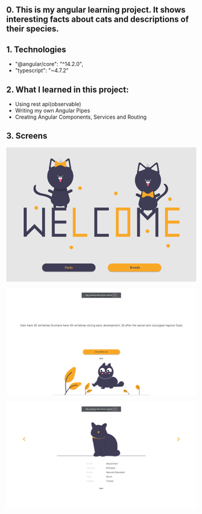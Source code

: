 ## 0. This is my angular learning project. It shows interesting facts about cats and descriptions of their species.

## 1. Technologies
* "@angular/core": "^14.2.0",
* "typescript": "~4.7.2"

## 2. What I learned in this project:
* Using rest api(observable)
* Writing my own Angular Pipes
* Creating Angular Components, Services and Routing

## 3. Screens

![Welcome Page](./images/welcome.png)

![Facts Page](./images/facts.png)

![Breeds Page](./images/Breeds.png)

